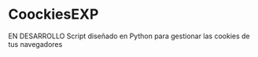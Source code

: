 # CoockiesEXP
EN DESARROLLO
Script diseñado en Python para gestionar las cookies de tus navegadores

